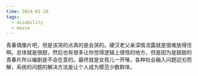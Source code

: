 ```yaml
---
time: 2024-01-20
tags:
  - disability
  - movie
---
```

 青春偶像片吧，但是该哭的点真的是会哭的。硬汉老父亲深情流露就是很难放得住啊。总体就是很甜，然后也有很多让你觉得逻辑上很怪的地方，但是因为是甜甜的青春片所以编剧是不会在意的。最终就是女孩儿一开嗓，各种社会融入问题迎刃而解，系统的问题的解决方法是让个人成为模范少数群体。